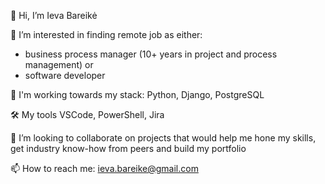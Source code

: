 👋 Hi, I’m Ieva Bareikė

👀 I’m interested in finding remote job as either:
-    business process manager (10+ years in project and process management) or
-    software developer
       
       
🌱 I'm working towards my stack: Python, Django, PostgreSQL

🛠️ My tools VSCode, PowerShell, Jira
 
💞️ I’m looking to collaborate on projects that would help me hone my skills, get industry know-how from peers and build my portfolio
 
📫 How to reach me: ieva.bareike@gmail.com

<!---
ievapb/ievapb is a ✨ special ✨ repository because its `README.md` (this file) appears on your GitHub profile.
You can click the Preview link to take a look at your changes.
--->
